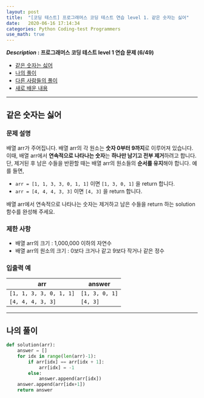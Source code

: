 ```yaml
---
layout: post
title:  "[코딩 테스트] 프로그래머스 코딩 테스트 연습 level 1. 같은 숫자는 싫어"
date:   2020-06-16 17:14:34 
categories: Python Coding-test Programmers
use_math: true
---
```


**_Description_ : 프로그래머스 코딩 테스트 level 1 연습 문제 (6/49)**

* [같은 숫자는 싫어](#problem-description)
* [나의 풀이](#my-solution)
* [다른 사람들의 풀이](#problem-solution)
* [새로 배운 내용](#deep)

***

## 같은 숫자는 싫어 <a id="problem-description"></a>

### 문제 설명
배열 arr가 주어집니다. 배열 arr의 각 원소는 **숫자 0부터 9까지**로 이루어져 있습니다. 이때, 배열 arr에서 **연속적으로 나타나는 숫자**는 **하나만 남기고 전부 제거**하려고 합니다. 단, 제거된 후 남은 수들을 반환할 때는 배열 arr의 원소들의 **순서를 유지**해야 합니다. 예를 들면,

-   `arr = [1, 1, 3, 3, 0, 1, 1]` 이면 `[1, 3, 0, 1]` 을 return 합니다.
-   `arr = [4, 4, 4, 3, 3]` 이면 `[4, 3]` 을 return 합니다.

배열 arr에서 연속적으로 나타나는 숫자는 제거하고 남은 수들을 return 하는 solution 함수를 완성해 주세요.

### 제한 사항
-   배열 arr의 크기 : 1,000,000 이하의 자연수
-   배열 arr의 원소의 크기 : 0보다 크거나 같고 9보다 작거나 같은 정수

### 입출력 예

| arr | answer |
| --- | ------ |
| `[1, 1, 3, 3, 0, 1, 1]` | `[1, 3, 0, 1]` |
| `[4, 4, 4, 3, 3]` | `[4, 3]` |

***
## 나의 풀이 <a id="my-solution"></a>

```python
def solution(arr):
	answer = []
	for idx in range(len(arr)-1):
		if arr[idx] == arr[idx + 1]:
			arr[idx] = -1
		else:
			answer.append(arr[idx])
	answer.append(arr[idx+1])
	return answer
```
<!--stackedit_data:
eyJoaXN0b3J5IjpbLTExNTE4ODk3ODddfQ==
-->